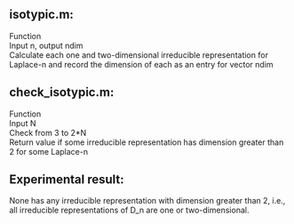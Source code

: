 ## isotypic.m:
Function\
Input n, output ndim\
Calculate each one and two-dimensional irreducible representation for Laplace-n and record the dimension of each as an entry for vector ndim

## check_isotypic.m:
Function\
Input N\
Check from 3 to 2*N\
Return value if some irreducible representation has dimension greater than 2 for some Laplace-n

## Experimental result:
None has any irreducible representation with dimension greater than 2, i.e., all irreducible representations of D_n are one or two-dimensional.
